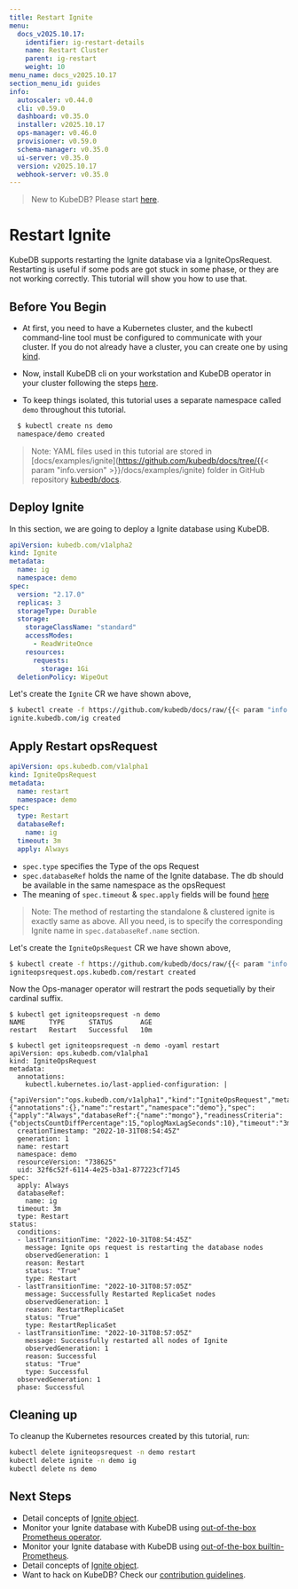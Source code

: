 ```yaml
---
title: Restart Ignite
menu:
  docs_v2025.10.17:
    identifier: ig-restart-details
    name: Restart Cluster
    parent: ig-restart
    weight: 10
menu_name: docs_v2025.10.17
section_menu_id: guides
info:
  autoscaler: v0.44.0
  cli: v0.59.0
  dashboard: v0.35.0
  installer: v2025.10.17
  ops-manager: v0.46.0
  provisioner: v0.59.0
  schema-manager: v0.35.0
  ui-server: v0.35.0
  version: v2025.10.17
  webhook-server: v0.35.0
---
```


> New to KubeDB? Please start [here](/docs/v2025.10.17/README).

# Restart Ignite

KubeDB supports restarting the Ignite database via a IgniteOpsRequest. Restarting is useful if some pods are got stuck in some phase, or they are not working correctly. This tutorial will show you how to use that.

## Before You Begin

- At first, you need to have a Kubernetes cluster, and the kubectl command-line tool must be configured to communicate with your cluster. If you do not already have a cluster, you can create one by using [kind](https://kind.sigs.k8s.io/docs/user/quick-start/).

- Now, install KubeDB cli on your workstation and KubeDB operator in your cluster following the steps [here](/docs/v2025.10.17/setup/README).

- To keep things isolated, this tutorial uses a separate namespace called `demo` throughout this tutorial.

```bash
  $ kubectl create ns demo
  namespace/demo created
  ```

> Note: YAML files used in this tutorial are stored in [docs/examples/ignite](https://github.com/kubedb/docs/tree/{{< param "info.version" >}}/docs/examples/ignite) folder in GitHub repository [kubedb/docs](https://github.com/kubedb/docs).

## Deploy Ignite

In this section, we are going to deploy a Ignite database using KubeDB.

```yaml
apiVersion: kubedb.com/v1alpha2
kind: Ignite
metadata:
  name: ig
  namespace: demo
spec:
  version: "2.17.0"
  replicas: 3
  storageType: Durable
  storage:
    storageClassName: "standard"
    accessModes:
      - ReadWriteOnce
    resources:
      requests:
        storage: 1Gi
  deletionPolicy: WipeOut
```

Let's create the `Ignite` CR we have shown above,

```bash
$ kubectl create -f https://github.com/kubedb/docs/raw/{{< param "info.version" >}}/docs/examples/ignite/restart/ig.yaml
ignite.kubedb.com/ig created
```

## Apply Restart opsRequest

```yaml
apiVersion: ops.kubedb.com/v1alpha1
kind: IgniteOpsRequest
metadata:
  name: restart
  namespace: demo
spec:
  type: Restart
  databaseRef:
    name: ig
  timeout: 3m
  apply: Always
```

- `spec.type` specifies the Type of the ops Request
- `spec.databaseRef` holds the name of the Ignite database.  The db should be available in the same namespace as the opsRequest
- The meaning of `spec.timeout` & `spec.apply` fields will be found [here](/docs/v2025.10.17/guides/ignite/concepts/opsrequest#spectimeout)

> Note: The method of restarting the standalone & clustered ignite is exactly same as above. All you need, is to specify the corresponding Ignite name in `spec.databaseRef.name` section.

Let's create the `IgniteOpsRequest` CR we have shown above,

```bash
$ kubectl create -f https://github.com/kubedb/docs/raw/{{< param "info.version" >}}/docs/examples/ignite/restart/ops.yaml
igniteopsrequest.ops.kubedb.com/restart created
```

Now the Ops-manager operator will restrart the pods sequetially by their cardinal suffix.

```shell
$ kubectl get igniteopsrequest -n demo
NAME      TYPE      STATUS       AGE
restart   Restart   Successful   10m

$ kubectl get igniteopsrequest -n demo -oyaml restart
apiVersion: ops.kubedb.com/v1alpha1
kind: IgniteOpsRequest
metadata:
  annotations:
    kubectl.kubernetes.io/last-applied-configuration: |
      {"apiVersion":"ops.kubedb.com/v1alpha1","kind":"IgniteOpsRequest","metadata":{"annotations":{},"name":"restart","namespace":"demo"},"spec":{"apply":"Always","databaseRef":{"name":"mongo"},"readinessCriteria":{"objectsCountDiffPercentage":15,"oplogMaxLagSeconds":10},"timeout":"3m","type":"Restart"}}
  creationTimestamp: "2022-10-31T08:54:45Z"
  generation: 1
  name: restart
  namespace: demo
  resourceVersion: "738625"
  uid: 32f6c52f-6114-4e25-b3a1-877223cf7145
spec:
  apply: Always
  databaseRef:
    name: ig
  timeout: 3m
  type: Restart
status:
  conditions:
  - lastTransitionTime: "2022-10-31T08:54:45Z"
    message: Ignite ops request is restarting the database nodes
    observedGeneration: 1
    reason: Restart
    status: "True"
    type: Restart
  - lastTransitionTime: "2022-10-31T08:57:05Z"
    message: Successfully Restarted ReplicaSet nodes
    observedGeneration: 1
    reason: RestartReplicaSet
    status: "True"
    type: RestartReplicaSet
  - lastTransitionTime: "2022-10-31T08:57:05Z"
    message: Successfully restarted all nodes of Ignite
    observedGeneration: 1
    reason: Successful
    status: "True"
    type: Successful
  observedGeneration: 1
  phase: Successful
```


## Cleaning up

To cleanup the Kubernetes resources created by this tutorial, run:

```bash
kubectl delete igniteopsrequest -n demo restart
kubectl delete ignite -n demo ig
kubectl delete ns demo
```

## Next Steps

- Detail concepts of [Ignite object](/docs/v2025.10.17/guides/ignite/concepts/ignite).
- Monitor your Ignite database with KubeDB using [out-of-the-box Prometheus operator](/docs/v2025.10.17/guides/ignite/monitoring/using-prometheus-operator).
- Monitor your Ignite database with KubeDB using [out-of-the-box builtin-Prometheus](/docs/v2025.10.17/guides/ignite/monitoring/using-builtin-prometheus).
- Detail concepts of [Ignite object](/docs/v2025.10.17/guides/ignite/concepts/ignite).
- Want to hack on KubeDB? Check our [contribution guidelines](/docs/v2025.10.17/CONTRIBUTING).
